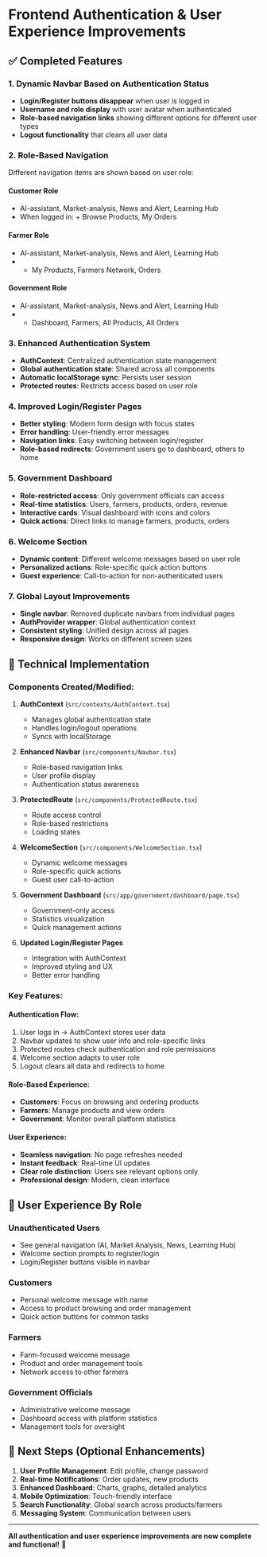 # Frontend Authentication & User Experience Improvements

## ✅ Completed Features

### 1. Dynamic Navbar Based on Authentication Status
- **Login/Register buttons disappear** when user is logged in
- **Username and role display** with user avatar when authenticated
- **Role-based navigation links** showing different options for different user types
- **Logout functionality** that clears all user data

### 2. Role-Based Navigation
Different navigation items are shown based on user role:

#### **Customer Role**
- AI-assistant, Market-analysis, News and Alert, Learning Hub
- When logged in: + Browse Products, My Orders

#### **Farmer Role**  
- AI-assistant, Market-analysis, News and Alert, Learning Hub
- + My Products, Farmers Network, Orders

#### **Government Role**
- AI-assistant, Market-analysis, News and Alert, Learning Hub  
- + Dashboard, Farmers, All Products, All Orders

### 3. Enhanced Authentication System
- **AuthContext**: Centralized authentication state management
- **Global authentication state**: Shared across all components
- **Automatic localStorage sync**: Persists user session
- **Protected routes**: Restricts access based on user role

### 4. Improved Login/Register Pages
- **Better styling**: Modern form design with focus states
- **Error handling**: User-friendly error messages
- **Navigation links**: Easy switching between login/register
- **Role-based redirects**: Government users go to dashboard, others to home

### 5. Government Dashboard
- **Role-restricted access**: Only government officials can access
- **Real-time statistics**: Users, farmers, products, orders, revenue
- **Interactive cards**: Visual dashboard with icons and colors
- **Quick actions**: Direct links to manage farmers, products, orders

### 6. Welcome Section
- **Dynamic content**: Different welcome messages based on user role
- **Personalized actions**: Role-specific quick action buttons
- **Guest experience**: Call-to-action for non-authenticated users

### 7. Global Layout Improvements
- **Single navbar**: Removed duplicate navbars from individual pages
- **AuthProvider wrapper**: Global authentication context
- **Consistent styling**: Unified design across all pages
- **Responsive design**: Works on different screen sizes

## 🔧 Technical Implementation

### Components Created/Modified:

1. **AuthContext** (`src/contexts/AuthContext.tsx`)
   - Manages global authentication state
   - Handles login/logout operations
   - Syncs with localStorage

2. **Enhanced Navbar** (`src/components/Navbar.tsx`)
   - Role-based navigation links
   - User profile display
   - Authentication status awareness

3. **ProtectedRoute** (`src/components/ProtectedRoute.tsx`)
   - Route access control
   - Role-based restrictions
   - Loading states

4. **WelcomeSection** (`src/components/WelcomeSection.tsx`)
   - Dynamic welcome messages
   - Role-specific quick actions
   - Guest user call-to-action

5. **Government Dashboard** (`src/app/government/dashboard/page.tsx`)
   - Government-only access
   - Statistics visualization
   - Quick management actions

6. **Updated Login/Register Pages**
   - Integration with AuthContext
   - Improved styling and UX
   - Better error handling

### Key Features:

#### Authentication Flow:
1. User logs in → AuthContext stores user data
2. Navbar updates to show user info and role-specific links
3. Protected routes check authentication and role permissions
4. Welcome section adapts to user role
5. Logout clears all data and redirects to home

#### Role-Based Experience:
- **Customers**: Focus on browsing and ordering products
- **Farmers**: Manage products and view orders
- **Government**: Monitor overall platform statistics

#### User Experience:
- **Seamless navigation**: No page refreshes needed
- **Instant feedback**: Real-time UI updates
- **Clear role distinction**: Users see relevant options only
- **Professional design**: Modern, clean interface

## 🎯 User Experience By Role

### **Unauthenticated Users**
- See general navigation (AI, Market Analysis, News, Learning Hub)
- Welcome section prompts to register/login
- Login/Register buttons visible in navbar

### **Customers**
- Personal welcome message with name
- Access to product browsing and order management
- Quick action buttons for common tasks

### **Farmers**
- Farm-focused welcome message
- Product and order management tools
- Network access to other farmers

### **Government Officials**
- Administrative welcome message
- Dashboard access with platform statistics
- Management tools for oversight

## 🚀 Next Steps (Optional Enhancements)

1. **User Profile Management**: Edit profile, change password
2. **Real-time Notifications**: Order updates, new products
3. **Enhanced Dashboard**: Charts, graphs, detailed analytics
4. **Mobile Optimization**: Touch-friendly interface
5. **Search Functionality**: Global search across products/farmers
6. **Messaging System**: Communication between users

---

**All authentication and user experience improvements are now complete and functional!** 🎉
